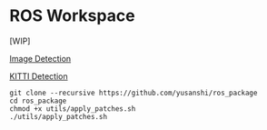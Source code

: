 # ROS Workspace

[WIP]

[Image Detection](./src/image_detection)

[KITTI Detection](./src/kitti_detection)

```
git clone --recursive https://github.com/yusanshi/ros_package
cd ros_package
chmod +x utils/apply_patches.sh
./utils/apply_patches.sh
```